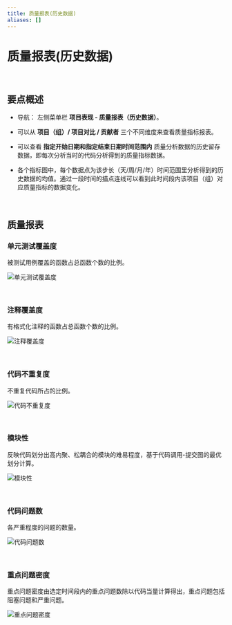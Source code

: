 ```yaml
---
title: 质量报表(历史数据)
aliases: []
---
```


# 质量报表(历史数据)

<br />

## 要点概述

-   导航： 左侧菜单栏 **项目表现 - 质量报表（历史数据）**。

-   可以从 **项目（组）/ 项目对比 / 贡献者** 三个不同维度来查看质量指标报表。

-   可以查看 **指定开始日期和指定结束日期时间范围内** 质量分析数据的历史留存数据，即每次分析当时的代码分析得到的质量指标数据。

-   各个指标图中，每个数据点为该步长（天/周/月/年）时间范围里分析得到的历史数据的均值。通过一段时间的描点连线可以看到此时间段内该项目（组）对应质量指标的数据变化。

<br />

## 质量报表

### 单元测试覆盖度

被测试用例覆盖的函数占总函数个数的比例。

![单元测试覆盖度](https://release-note.oss-cn-hongkong.aliyuncs.com/2022_v2/199_quality_report_history_01.png)

<br />

### 注释覆盖度

有格式化注释的函数占总函数个数的比例。

![注释覆盖度](https://release-note.oss-cn-hongkong.aliyuncs.com/2022_v2/200_quality_report_history_02.png)

<br />

### 代码不重复度

不重复代码所占的比例。

![代码不重复度](https://release-note.oss-cn-hongkong.aliyuncs.com/2022_v2/201_quality_report_history_03.png)

<br />

### 模块性

反映代码划分出高内聚、松耦合的模块的难易程度，基于代码调用-提交图的最优划分计算。

![模块性](https://release-note.oss-cn-hongkong.aliyuncs.com/2022_v2/202_quality_report_history_04.png)

<br />

### 代码问题数

各严重程度的问题的数量。

![代码问题数](https://release-note.oss-cn-hongkong.aliyuncs.com/2022_v2/203_quality_report_history_05.png)

<br />

### 重点问题密度

重点问题密度由选定时间段内的重点问题数除以代码当量计算得出，重点问题包括阻塞问题和严重问题。

![重点问题密度](https://release-note.oss-cn-hongkong.aliyuncs.com/2022_v2/204_quality_report_history_06.png)

<br />

